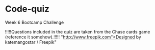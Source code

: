 # Code-quiz
Week 6 Bootcamp Challenge


!!!!!Questions included in the quiz are taken from the Chase cards game (reference it somehow).!!!!!
"http://www.freepik.com">Designed by katemangostar / Freepik"

